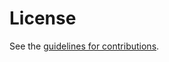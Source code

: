 # License

See the
[guidelines for contributions](https://github.com/karldyson/draft-dyson-primary-zonefile-bootstrap/blob/main/CONTRIBUTING.md).
